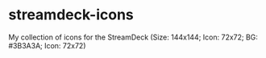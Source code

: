 # streamdeck-icons
My collection of icons for the StreamDeck (Size: 144x144; Icon: 72x72; BG: #3B3A3A; Icon: 72x72)
